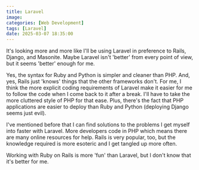 ```yaml
---
title: Laravel
image:
categories: [Web Development]
tags: [Laravel]
date: 2025-03-07 18:35:00
---
```


It's looking more and more like I'll be using Laravel in preference to Rails, Django, and Masonite. Maybe Laravel isn't 'better' from every point of view, but it seems 'better' enough for me.

<!--more-->

Yes, the syntax for Ruby and Python is simpler and cleaner than PHP. And, yes, Rails just 'knows' things that the other frameworks don't. For me, I think the more explicit coding requirements of Laravel make it easier for me to follow the code when I come back to it after a break. I'll have to take the more cluttered style of PHP for that ease. Plus, there's the fact that PHP applications are easier to deploy than Ruby and Python (deploying Django seems just evil).

I've mentioned before that I can find solutions to the problems I get myself into faster with Laravel. More developers code in PHP which means there are many online resources for help. Rails is very popular, too, but the knowledge required is more esoteric and I get tangled up more often.

Working with Ruby on Rails is more 'fun' than Laravel, but I don't know that it's better for me.
